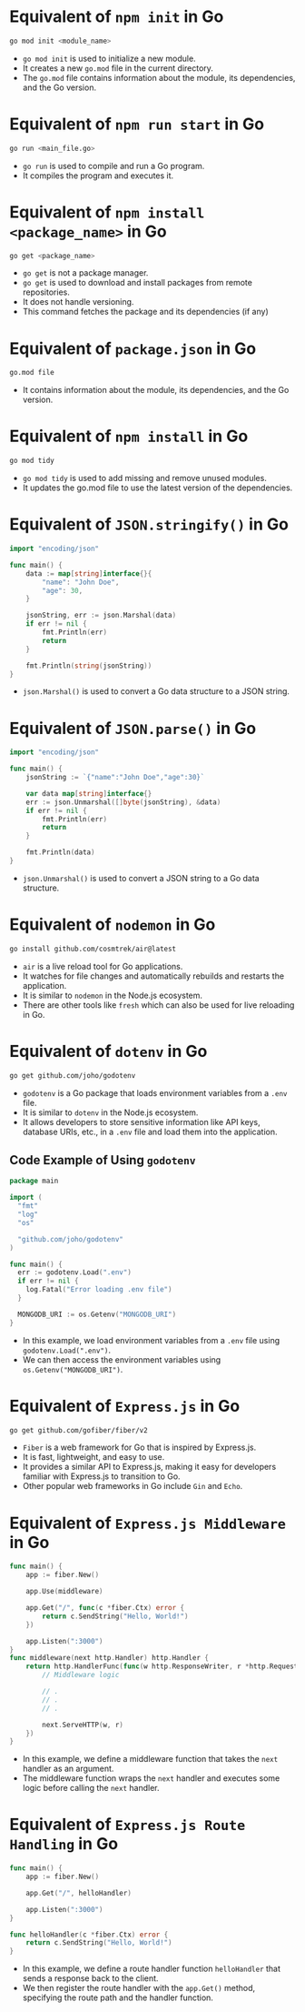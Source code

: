 # Equivalent of `npm init` in Go

```bash
go mod init <module_name>
```

- `go mod init` is used to initialize a new module.
- It creates a new `go.mod` file in the current directory.
- The `go.mod` file contains information about the module, its dependencies, and the Go version.

# Equivalent of `npm run start` in Go

```bash
go run <main_file.go>
```

- `go run` is used to compile and run a Go program.
- It compiles the program and executes it.

# Equivalent of `npm install <package_name>` in Go

```bash
go get <package_name>
```

- `go get` is not a package manager.
- `go get` is used to download and install packages from remote repositories.
- It does not handle versioning.
- This command fetches the package and its dependencies (if any)

# Equivalent of `package.json` in Go

```bash
go.mod file
```

- It contains information about the module, its dependencies, and the Go version.

# Equivalent of `npm install` in Go

```bash
go mod tidy
```

- `go mod tidy` is used to add missing and remove unused modules.
- It updates the go.mod file to use the latest version of the dependencies.

# Equivalent of `JSON.stringify()` in Go

```go
import "encoding/json"

func main() {
    data := map[string]interface{}{
        "name": "John Doe",
        "age": 30,
    }

    jsonString, err := json.Marshal(data)
    if err != nil {
        fmt.Println(err)
        return
    }

    fmt.Println(string(jsonString))
}
```

- `json.Marshal()` is used to convert a Go data structure to a JSON string.

# Equivalent of `JSON.parse()` in Go

```go
import "encoding/json"

func main() {
    jsonString := `{"name":"John Doe","age":30}`

    var data map[string]interface{}
    err := json.Unmarshal([]byte(jsonString), &data)
    if err != nil {
        fmt.Println(err)
        return
    }

    fmt.Println(data)
}
```

- `json.Unmarshal()` is used to convert a JSON string to a Go data structure.

# Equivalent of `nodemon` in Go

```bash
go install github.com/cosmtrek/air@latest
```

- `air` is a live reload tool for Go applications.
- It watches for file changes and automatically rebuilds and restarts the application.
- It is similar to `nodemon` in the Node.js ecosystem.
- There are other tools like `fresh` which can also be used for live reloading in Go.

# Equivalent of `dotenv` in Go

```bash
go get github.com/joho/godotenv
```

- `godotenv` is a Go package that loads environment variables from a `.env` file.
- It is similar to `dotenv` in the Node.js ecosystem.
- It allows developers to store sensitive information like API keys, database URIs, etc., in a `.env` file and load them into the application.

## Code Example of Using `godotenv`

```go
package main

import (
  "fmt"
  "log"
  "os"

  "github.com/joho/godotenv"
)

func main() {
  err := godotenv.Load(".env")
  if err != nil {
    log.Fatal("Error loading .env file")
  }

  MONGODB_URI := os.Getenv("MONGODB_URI")
}
```

- In this example, we load environment variables from a `.env` file using `godotenv.Load(".env")`.
- We can then access the environment variables using `os.Getenv("MONGODB_URI")`.

# Equivalent of `Express.js` in Go

```bash
go get github.com/gofiber/fiber/v2
```

- `Fiber` is a web framework for Go that is inspired by Express.js.
- It is fast, lightweight, and easy to use.
- It provides a similar API to Express.js, making it easy for developers familiar with Express.js to transition to Go.
- Other popular web frameworks in Go include `Gin` and `Echo`.

# Equivalent of `Express.js Middleware` in Go

```go
func main() {
    app := fiber.New()

    app.Use(middleware)

    app.Get("/", func(c *fiber.Ctx) error {
        return c.SendString("Hello, World!")
    })

    app.Listen(":3000")
}
func middleware(next http.Handler) http.Handler {
    return http.HandlerFunc(func(w http.ResponseWriter, r *http.Request) {
        // Middleware logic

        // .
        // .
        // .

        next.ServeHTTP(w, r)
    })
}
```

- In this example, we define a middleware function that takes the `next` handler as an argument.
- The middleware function wraps the `next` handler and executes some logic before calling the `next` handler.

# Equivalent of `Express.js Route Handling` in Go

```go
func main() {
    app := fiber.New()

    app.Get("/", helloHandler)

    app.Listen(":3000")
}

func helloHandler(c *fiber.Ctx) error {
    return c.SendString("Hello, World!")
}
```

- In this example, we define a route handler function `helloHandler` that sends a response back to the client.
- We then register the route handler with the `app.Get()` method, specifying the route path and the handler function.
